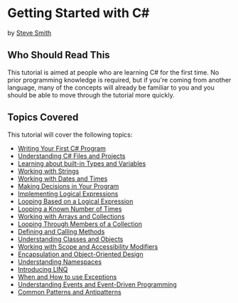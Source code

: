 # Getting Started with C# 
by [Steve Smith](http://deviq.com/me/steve-smith)

## Who Should Read This

This tutorial is aimed at people who are learning C# for the first time. No prior programming knowledge is required, but if you're coming from another language, many of the concepts will already be familiar to you and you should be able to move through the tutorial more quickly.

## Topics Covered

This tutorial will cover the following topics:

- [Writing Your First C# Program](lesson-01.md)
- [Understanding C# Files and Projects](lesson-02.md)
- [Learning about built-in Types and Variables](lesson-03.md)
- [Working with Strings](lesson-04.md)
- [Working with Dates and Times](lesson-05.md)
- [Making Decisions in Your Program](lesson-06.md)
- [Implementing Logical Expressions](lesson-07.md)
- [Looping Based on a Logical Expression](lesson-08.md)
- [Looping a Known Number of Times](lesson-09.md)
- [Working with Arrays and Collections](lesson-10.md)
- [Looping Through Members of a Collection](lesson-11.md)
- [Defining and Calling Methods](lesson-12.md)
- [Understanding Classes and Objects](lesson-13.md)
- [Working with Scope and Accessibility Modifiers](lesson-14.md)
- [Encapsulation and Object-Oriented Design](lesson-15.md)
- [Understanding Namespaces](lesson-16.md)
- [Introducing LINQ](lesson-17.md)
- [When and How to use Exceptions](lesson-18.md)
- [Understanding Events and Event-Driven Programming](lesson-19.md)
- [Common Patterns and Antipatterns](lesson-20.md)

